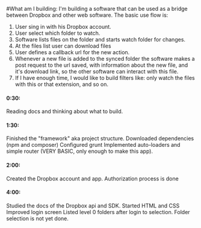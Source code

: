 #What am I building:
I'm building a software that can be used as a bridge between Dropbox and other web software.
The basic use flow is:
1) User sing in with his Dropbox account.
2) User select which folder to watch.
3) Software lists files on the folder and starts watch folder for changes.
4) At the files list user can download files
5) User defines a callback url for the new action.
6) Whenever a new file is added to the synced folder the software makes a post request to the url saved, with information about the new file, and it's download link, so the other software can interact with this file.
7) If I have enough time, I would like to build filters like: only watch the files with this or that extension, and so on.

#### 0:30:
  Reading docs and thinking about what to build.

#### 1:30:
  Finished the "framework" aka project structure.
  Downloaded dependencies (npm and composer)
  Configured grunt
  Implemented auto-loaders and simple router (VERY BASIC, only enough to make this app).

#### 2:00:
  Created the Dropbox account and app.
  Authorization process is done

#### 4:00:
  Studied the docs of the Dropbox api and SDK.
  Started HTML and CSS
  Improved login screen
  Listed level 0 folders after login to selection. Folder selection is not yet done.
